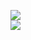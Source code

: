 [![](https://img.shields.io/badge/Made%20With-Github%20Spray-lightgrey.svg?style=for-the-badge&logo=github)](https://github.com/Annihil/github-spray#1582)  
[![](https://i.imgur.com/2DrTn0Z.gif)](https://github.com/Annihil/github-spray)
